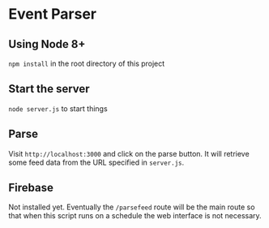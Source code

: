 # Event Parser

## Using Node 8+

`npm install` in the root directory of this project

## Start the server

`node server.js` to start things

## Parse

Visit `http://localhost:3000` and click on the parse button. It will retrieve some feed data from the URL specified in `server.js`.

## Firebase

Not installed yet. Eventually the `/parsefeed` route will be the main route so that when this script runs on a schedule the web interface is not necessary.
